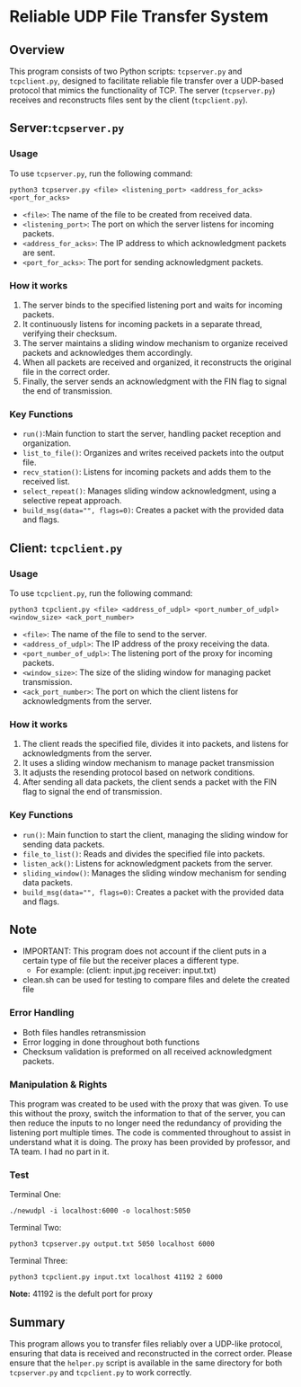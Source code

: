 # Reliable UDP File Transfer System

## Overview
 This program consists of two Python scripts: `tcpserver.py` and `tcpclient.py`, designed to facilitate reliable file transfer over a UDP-based protocol that mimics the functionality of TCP. The server (`tcpserver.py`) receives and reconstructs files sent by the client (`tcpclient.py`).


## Server:`tcpserver.py`

### Usage
To use `tcpserver.py`, run the following command:
```
python3 tcpserver.py <file> <listening_port> <address_for_acks> <port_for_acks>
```
- `<file>`: The name of the file to be created from received data.
- `<listening_port>`: The port on which the server listens for incoming packets.
-  `<address_for_acks>`: The IP address to which acknowledgment packets are sent.
-  `<port_for_acks>`: The port for sending acknowledgment packets.

### How it works  
1. The server binds to the specified listening port and waits for incoming packets.
2. It continuously listens for incoming packets in a separate thread, verifying their checksum.
3. The server maintains a sliding window mechanism to organize received packets and acknowledges them accordingly.
4. When all packets are received and organized, it reconstructs the original file in the correct order.
5. Finally, the server sends an acknowledgment with the FIN flag to signal the end of transmission.

### Key Functions
- `run()`:Main function to start the server, handling packet reception and organization.
- `list_to_file()`: Organizes and writes received packets into the output file.
- `recv_station()`: Listens for incoming packets and adds them to the received list.
- `select_repeat()`: Manages sliding window acknowledgment, using a selective repeat approach.
- `build_msg(data="", flags=0)`: Creates a packet with the provided data and flags.



## Client: `tcpclient.py`

### Usage
To use `tcpclient.py`, run the following command:
```
python3 tcpclient.py <file> <address_of_udpl> <port_number_of_udpl> <window_size> <ack_port_number>
```
- `<file>`: The name of the file to send to the server.
- `<address_of_udpl>`: The IP address of the proxy receiving the data.
- `<port_number_of_udpl>`: The listening port of the proxy for incoming packets.
-  `<window_size>`: The size of the sliding window for managing packet transmission.
-  `<ack_port_number>`: The port on which the client listens for acknowledgments from the server.

### How it works  
1. The client reads the specified file, divides it into packets, and listens for acknowledgments from the server.
2. It uses a sliding window mechanism to manage packet transmission
3. It adjusts the resending protocol based on network conditions.
4. After sending all data packets, the client sends a packet with the FIN flag to signal the end of transmission.

### Key Functions
- `run()`: Main function to start the client, managing the sliding window for sending data packets.
- `file_to_list()`: Reads and divides the specified file into packets.
- `listen_ack()`: Listens for acknowledgment packets from the server.
- `sliding_window()`: Manages the sliding window mechanism for sending data packets.
- `build_msg(data="", flags=0)`: Creates a packet with the provided data and flags.
## Note
- IMPORTANT: This program does not account if the client puts in a certain type of file but the receiver places a different type.
  - For example: (client: input.jpg receiver: input.txt)
- clean.sh can be used for testing to compare files and delete the created file
### Error Handling
- Both files handles retransmission
- Error logging in done throughout both functions
- Checksum validation is preformed on all received acknowledgment packets.

### Manipulation & Rights
This program was created to be used with the proxy that was given. To use this without the proxy, switch the information to that of the server, you can then reduce the inputs to no longer need the redundancy of providing the listening port multiple times. The code is commented throughout to assist in understand what it is doing.
The proxy has been provided by professor, and TA team. I had no part in it.

### Test
Terminal One:
```
./newudpl -i localhost:6000 -o localhost:5050
```
Terminal Two:
```
python3 tcpserver.py output.txt 5050 localhost 6000
```
Terminal Three:
```
python3 tcpclient.py input.txt localhost 41192 2 6000
```
**Note:** 41192 is the defult port for proxy
## Summary
This program allows you to transfer files reliably over a UDP-like protocol, ensuring that data is received and reconstructed in the correct order. Please ensure that the `helper.py` script is available in the same directory for both `tcpserver.py` and `tcpclient.py` to work correctly.
